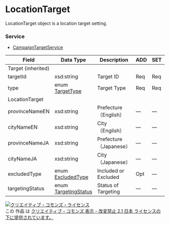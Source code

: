 # LocationTarget
LocationTarget object is a location target setting.
### Service
+ [CampaignTargetService](../services/CampaignTargetService.md)

| Field | Data Type | Description | ADD | SET | REMOVE | 
|---|---|---|---|---|---|
| Target (inherited)||||||
| targetId| xsd:string| Target ID| Req| Req| Req |
| type| enum <a href="./TargetType.md">TargetType</a>| Target Type| Req| Req| Req |
| LocationTarget||||||
| provinceNameEN| xsd:string| Prefecture（English）| —| —| — |
| cityNameEN| xsd:string| City （English）| —| —| — |
| provinceNameJA| xsd:string| Prefecture（Japanese）| —| —| — |
| cityNameJA| xsd:string| City （Japanese）| —| —| — |
| excludedType| enum <a href="./ExcludedType.md">ExcludedType</a>| Included or Excluded| Opt| —| — |
| targetingStatus| enum <a href="./TargetingStatus.md">TargetingStatus</a>| Status of Targeting| —| —| — |
<a rel="license" href="http://creativecommons.org/licenses/by-nd/2.1/jp/"><img alt="クリエイティブ・コモンズ・ライセンス" style="border-width:0" src="https://i.creativecommons.org/l/by-nd/2.1/jp/88x31.png" /></a><br />この 作品 は <a rel="license" href="http://creativecommons.org/licenses/by-nd/2.1/jp/">クリエイティブ・コモンズ 表示 - 改変禁止 2.1 日本 ライセンスの下に提供されています。</a>
